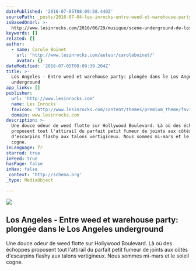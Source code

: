 ```yaml
---
datePublished: '2016-07-05T08:09:58.440Z'
sourcePath: _posts/2016-07-04-les-inrocks-entre-weed-et-warehouse-party-plongee-dans-le.md
isBasedOnUrl: >-
  http://www.lesinrocks.com/2016/06/29/musique/scene-underground-de-los-angeles-11849227/
keywords: []
related: []
author:
  - name: Carole Boinet
    url: 'http://www.lesinrocks.com/auteur/caroleboinet/'
    avatar: {}
dateModified: '2016-07-05T08:09:39.204Z'
title: >-
  Los Angeles - Entre weed et warehouse party: plongée dans le Los Angeles
  underground
app_links: []
publisher:
  url: 'http://www.lesinrocks.com'
  name: Les Inrocks
  favicon: 'http://www.lesinrocks.com/content/themes/premium_theme/favicon.ico'
  domain: www.lesinrocks.com
description: >-
  Une douce odeur de weed flotte sur Hollywood Boulevard. Là où des échoppes
  proposent tout l'attirail du parfait petit fumeur de joints aux côtés
  d'escarpins flashy aux talons vertigineux. Nous sommes mi-mars et le soleil
  cogne.
inLanguage: fr
starred: true
inFeed: true
hasPage: false
inNav: false
_context: 'http://schema.org'
_type: MediaObject

---
```

<article style=""><img src="https://imgflo.herokuapp.com/graph/vahj1ThiexotieMo/d52305f6087f064dddcc8b10ebe167e0/noop.jpg?input=http%3A%2F%2Fstatics.lesinrocks.com%2Fcontent%2Fthumbnails%2Fuploads%2F2016%2F06%2Fune_pf_0489-tt-width-1200-height-630-fill-0-crop-1-bgcolor-000000-nozoom_default-1-lazyload-0.jpg" /><h1>Los Angeles - Entre weed et warehouse party: plongée dans le Los Angeles underground</h1><p>Une douce odeur de weed flotte sur Hollywood Boulevard. Là où des échoppes proposent tout l'attirail du parfait petit fumeur de joints aux côtés d'escarpins flashy aux talons vertigineux. Nous sommes mi-mars et le soleil cogne.</p></article>